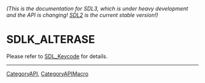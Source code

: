 ###### (This is the documentation for SDL3, which is under heavy development and the API is changing! [SDL2](https://wiki.libsdl.org/SDL2/) is the current stable version!)
# SDLK_ALTERASE

Please refer to [SDL_Keycode](SDL_Keycode) for details.

----
[CategoryAPI](CategoryAPI), [CategoryAPIMacro](CategoryAPIMacro)

